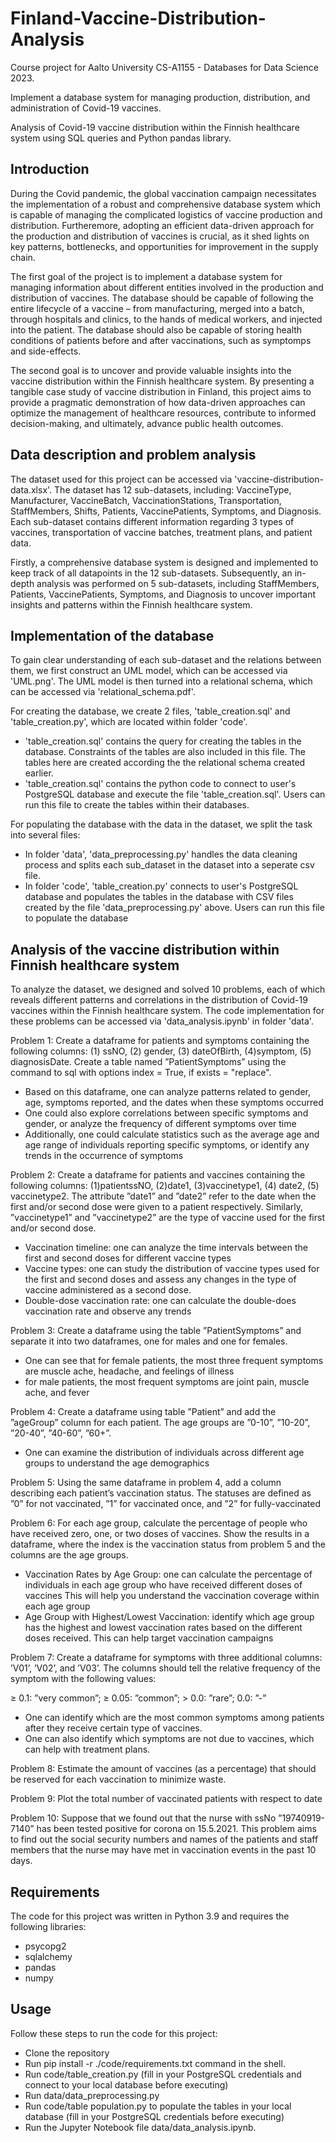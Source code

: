 # Finland-Vaccine-Distribution-Analysis
Course project for Aalto University CS-A1155 - Databases for Data Science 2023.

Implement a database system for managing production, distribution, and administration of Covid-19 vaccines.

Analysis of Covid-19 vaccine distribution within the Finnish healthcare system using SQL queries and Python pandas library.

## Introduction
During the Covid pandemic, the global vaccination campaign necessitates the implementation of a robust and comprehensive database system which is capable of managing the complicated logistics of vaccine production and distribution. Furtheremore, adopting an efficient data-driven approach for the production and distribution of vaccines is crucial, as it shed lights on key patterns, bottlenecks, and opportunities for improvement in the supply chain. 

The first goal of the project is to implement a database system for managing information about different entities involved in the production and distribution of vaccines. The database should be capable of following the entire lifecycle of a vaccine – from manufacturing, merged into a batch, through hospitals and clinics, to the hands of medical workers, and injected into the patient. The database should also be capable of storing health conditions of patients before and after vaccinations, such as symptomps and side-effects. 

The second goal is to uncover and provide valuable insights into the vaccine distribution within the Finnish healthcare system. By presenting a tangible case study of vaccine distribution in Finland, this project aims to provide a pragmatic demonstration of how data-driven approaches can optimize the management of healthcare resources, contribute to informed decision-making, and ultimately, advance public health outcomes.

## Data description and problem analysis
The dataset used for this project can be accessed via 'vaccine-distribution-data.xlsx'. The dataset has 12 sub-datasets, including: VaccineType, Manufacturer, VaccineBatch, VaccinationStations, Transportation, StaffMembers, Shifts, Patients, VaccinePatients, Symptoms, and Diagnosis. Each sub-dataset contains different information regarding 3 types of vaccines, transportation of vaccine batches, treatment plans, and patient data. 

Firstly, a comprehensive database system is designed and implemented to keep track of all datapoints in the 12 sub-datasets. Subsequently, an in-depth analysis was performed on 5 sub-datasets, including StaffMembers, Patients, VaccinePatients, Symptoms, and Diagnosis to uncover important insights and patterns within the Finnish healthcare system. 

## Implementation of the database
To gain clear understanding of each sub-dataset and the relations between them, we first construct an UML model, which can be accessed via 'UML.png'. The UML model is then turned into a relational schema, which can be accessed via 'relational_schema.pdf'.

For creating the database, we create 2 files, 'table_creation.sql' and 'table_creation.py', which are located within folder 'code'. 
  - 'table_creation.sql' contains the query for creating the tables in the database. Constraints of the tables are also included in this file. The tables here are created according the the relational schema created earlier.   
  - 'table_creation.sql' contains the python code to connect to user's PostgreSQL database and execute the file 'table_creation.sql'. Users can run this file to create the tables within their databases.

For populating the database with the data in the dataset, we split the task into several files:
  - In folder 'data', 'data_preprocessing.py' handles the data cleaning process and splits each sub_dataset in the dataset into a seperate csv file. 
  - In folder 'code', 'table_creation.py' connects to user's PostgreSQL database and populates the tables in the database with CSV files created by the file 'data_preprocessing.py' above. Users can run this file to populate the database

## Analysis of the vaccine distribution within Finnish healthcare system
To analyze the dataset, we designed and solved 10 problems, each of which reveals different patterns and correlations in the distribution of Covid-19 vaccines within the Finnish healthcare system. The code implementation for these problems can be accessed via 'data_analysis.ipynb' in folder 'data'.

Problem 1: Create a dataframe for patients and symptoms containing the following columns: (1) ssNO, (2) gender, (3) dateOfBirth, (4)symptom, (5) diagnosisDate. Create a table named ”PatientSymptoms” using the command to sql with options index = True, if exists = "replace".
  -  Based on this dataframe, one can analyze patterns related to gender, age, symptoms reported, and the dates when these symptoms occurred
  -  One could also explore correlations between specific symptoms and gender, or analyze the frequency of different symptoms over time
  -  Additionally, one could calculate statistics such as the average age and age range of individuals reporting specific symptoms, or identify any trends in the occurrence of symptoms
  
Problem 2: Create a dataframe for patients and vaccines containing the following columns: (1)patientssNO, (2)date1, (3)vaccinetype1, (4) date2, (5) vaccinetype2. The attribute ”date1” and ”date2” refer to the date when the first and/or second dose were given to a patient respectively. Similarly,
”vaccinetype1” and ”vaccinetype2” are the type of vaccine used for the first and/or second dose.
  - Vaccination timeline: one can analyze the time intervals between the first and second doses for different vaccine types
  - Vaccine types: one can study the distribution of vaccine types used for the first and second doses and assess any changes in the type of vaccine administered as a second dose.
  - Double-dose vaccination rate: one can calculate the double-does vaccination rate and observe any trends

Problem 3: Create a dataframe using the table ”PatientSymptoms” and separate it into two dataframes, one for males and one for females.
  -  One can see that for female patients, the most three frequent symptoms are muscle ache, headache, and feelings of illness
  -  for male patients, the most frequent symptoms are joint pain, muscle ache, and fever

Problem 4: Create a dataframe using table ”Patient” and add the
”ageGroup” column for each patient. The age groups are
”0-10”, ”10-20”, ”20-40”, ”40-60”, ”60+”.
  -  One can examine the distribution of individuals across different age groups to understand the age demographics

Problem 5: Using the same dataframe in problem 4, add a
column describing each patient’s vaccination status. The
statuses are defined as ”0” for not vaccinated, ”1” for
vaccinated once, and ”2” for fully-vaccinated

Problem 6: For each age group, calculate the percentage of people who
have received zero, one, or two doses of vaccines. Show the
results in a dataframe, where the index is the vaccination
status from problem 5 and the columns are the age groups.
  - Vaccination Rates by Age Group: one can calculate the percentage of individuals in each age group who have received different doses of vaccines This will help you understand the vaccination coverage within each age group
  - Age Group with Highest/Lowest Vaccination: identify which age group has the highest and lowest vaccination rates based on the different doses received. This can help target vaccination campaigns

Problem 7: Create a dataframe for symptoms with three additional columns: ’V01’, ’V02’, and ’V03’. The columns should tell the relative frequency of the symptom with the following values:

≥ 0.1: ”very common”; ≥ 0.05: ”common”; > 0.0: ”rare”; 0.0: ”-”
  -  One can identify which are the most common symptoms among patients after they receive certain type of vaccines. 
  -  One can also identify which symptoms are not due to vaccines, which can help with treatment plans.

Problem 8: Estimate the amount of vaccines (as a percentage) that should be reserved for each vaccination to minimize waste.

Problem 9: Plot the total number of vaccinated patients with respect to date

Problem 10: Suppose that we found out that the nurse with ssNo
”19740919-7140” has been tested positive for corona on
15.5.2021. This problem aims to find out the social security numbers and
names of the patients and staff members that the nurse may
have met in vaccination events in the past 10 days. 

## Requirements
The code for this project was written in Python 3.9 and requires the following libraries:
  -  psycopg2
  -  sqlalchemy
  -  pandas
  -  numpy

## Usage
Follow these steps to run the code for this project:
  -  Clone the repository
  -  Run pip install -r ./code/requirements.txt command in the shell.
  -  Run code/table_creation.py (fill in your PostgreSQL credentials and connect to your local database before executing)
  -  Run data/data_preprocessing.py 
  -  Run code/table population.py to populate the tables in your local database (fill in your PostgreSQL credentials before executing)
  -  Run the Jupyter Notebook file data/data_analysis.ipynb.





